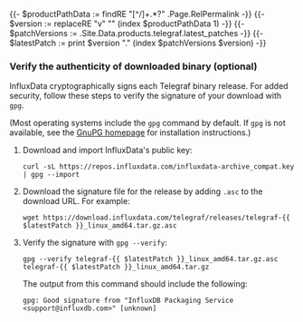 {{- $productPathData := findRE "[^/]+.*?" .Page.RelPermalink -}}
{{- $version := replaceRE "v" "" (index $productPathData 1) -}}
{{- $patchVersions := .Site.Data.products.telegraf.latest_patches -}}
{{- $latestPatch := print $version "." (index $patchVersions $version) -}}
### Verify the authenticity of downloaded binary (optional)

InfluxData cryptographically signs each Telegraf binary release.
For added security, follow these steps to verify the signature of your download with `gpg`.

(Most operating systems include the `gpg` command by default.
If `gpg` is not available, see the [GnuPG homepage](https://gnupg.org/download/) for installation instructions.)

1. Download and import InfluxData's public key:

    ```
    curl -sL https://repos.influxdata.com/influxdata-archive_compat.key | gpg --import
    ```

2. Download the signature file for the release by adding `.asc` to the download URL.
   For example:

    ```
    wget https://download.influxdata.com/telegraf/releases/telegraf-{{ $latestPatch }}_linux_amd64.tar.gz.asc
    ```

3. Verify the signature with `gpg --verify`:

    ```
    gpg --verify telegraf-{{ $latestPatch }}_linux_amd64.tar.gz.asc telegraf-{{ $latestPatch }}_linux_amd64.tar.gz
    ```

    The output from this command should include the following:

    ```
    gpg: Good signature from "InfluxDB Packaging Service <support@influxdb.com>" [unknown]
    ```
